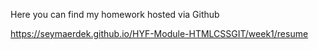 Here you can find my homework hosted via Github 

https://seymaerdek.github.io/HYF-Module-HTMLCSSGIT/week1/resume
